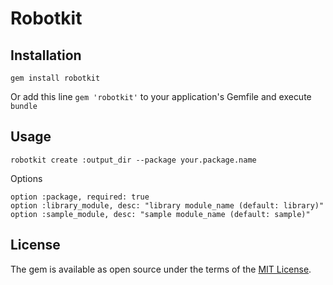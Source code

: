 # Robotkit

## Installation

`gem install robotkit`

Or add this line `gem 'robotkit'` to your application's Gemfile and execute `bundle`

## Usage

`robotkit create :output_dir --package your.package.name`

Options
```
option :package, required: true
option :library_module, desc: "library module_name (default: library)"
option :sample_module, desc: "sample module_name (default: sample)"
```

## License

The gem is available as open source under the terms of the [MIT License](http://opensource.org/licenses/MIT).
